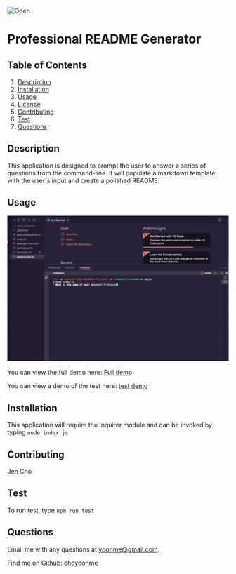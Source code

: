 ![Open](https://img.shields.io/badge/license-Open-green.svg)
# Professional README Generator

## Table of Contents
1. [Description](#description)
2. [Installation](#installation)
3. [Usage](#usage)
4. [License](#license)
5. [Contributing](#contributing)
6. [Test](#test)
7. [Questions](#questions)

## Description
This application is designed to prompt the user to answer a series of questions from the command-line. It will populate a markdown template with the user's input and create a polished README.

## Usage
![README Generator gif](./assets/readmegif.gif)

You can view the full demo here: [Full demo](https://drive.google.com/file/d/1oO9Iopi2Kdcaq4UJd6P4OZsz_7C7qlGw/view) 

You can view a demo of the test here: [test demo](https://drive.google.com/file/d/1eZOvf_mJI5_ieIpG5KiNcm2jLY8K1ZNQ/view)

## Installation
This application will require the Inquirer module and can be invoked by typing `node index.js`

## Contributing
Jen Cho

## Test
To run test, type `npm run test`

## Questions
Email me with any questions at yoonme@gmail.com.

Find me on Github: [choyoonme](http://www.github.com/choyoonme)

